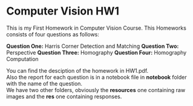 # Computer Vision HW1

This is my First Homework in Computer Vision Course. This Homeworks consists of four questions as follows:

**Question One:** Harris Corner Detection and Matching
**Question Two:** Perspective
**Question Three:** Homography
**Question Four:** Homography Computation

You can find the desciption of the homework in HW1.pdf. <br>
Also the report for each question is in a notebook file in **notebook** folder with the name of the question. <br>
We have two other folders, obviously the **resources** one containing raw images and the **res** one containing responses. 
